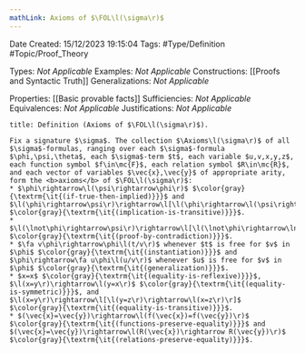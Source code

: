 ```yaml
---
mathLink: Axioms of $\FOL\l(\sigma\r)$
---
```


<div class="topSpace"></div>

Date Created: 15/12/2023 19:15:04
Tags: #Type/Definition #Topic/Proof_Theory

Types: <i>Not Applicable</i>
Examples: <i>Not Applicable</i>
Constructions: [[Proofs and Syntactic Truth]]
Generalizations: <i>Not Applicable</i>

Properties: [[Basic provable facts]]
Sufficiencies: <i>Not Applicable</i>
Equivalences: <i>Not Applicable</i>
Justifications: <i>Not Applicable</i>

``` ad-Definition
title: Definition (Axioms of $\FOL\l(\sigma\r)$).

Fix a signature $\sigma$. The collection $\Axioms\l(\sigma\r)$ of all $\sigma$-formulas, ranging over each $\sigma$-formula $\phi,\psi,\theta$, each $\sigma$-term $t$, each variable $u,v,x,y,z$, each function symbol $f\in\mc{F}$, each relation symbol $R\in\mc{R}$, and each vector of variables $\vec{x},\vec{y}$ of appropriate arity, form the <b>axioms</b> of $\FOL\l(\sigma\r)$:
* $\phi\rightarrow\l(\psi\rightarrow\phi\r)$ $\color{gray}{\textrm{\it{(if-true-then-implied)}}}$ and $\l(\phi\rightarrow\psi\r)\rightarrow\l[\l(\phi\rightarrow\l(\psi\rightarrow\theta\r)\r)\rightarrow\l(\phi\rightarrow\theta\r)\r]$ $\color{gray}{\textrm{\it{(implication-is-transitive)}}}$.
* $\l(\lnot\phi\rightarrow\psi\r)\rightarrow\l[\l(\lnot\phi\rightarrow\lnot\psi\r)\rightarrow\phi\r]$ $\color{gray}{\textrm{\it{(proof-by-contradiction)}}}$.
* $\fa v\phi\rightarrow\phi\l(t/v\r)$ whenever $t$ is free for $v$ in $\phi$ $\color{gray}{\textrm{\it{(instantiation)}}}$ and $\phi\rightarrow\fa u\phi\l(u/v\r)$ whenever $u$ is free for $v$ in $\phi$ $\color{gray}{\textrm{\it{(generalization)}}}$.
* $x=x$ $\color{gray}{\textrm{\it{(equality-is-reflexive)}}}$, $\l(x=y\r)\rightarrow\l(y=x\r)$ $\color{gray}{\textrm{\it{(equality-is-symmetric)}}}$, and $\l(x=y\r)\rightarrow\l[\l(y=z\r)\rightarrow\l(x=z\r)\r]$ $\color{gray}{\textrm{\it{(equality-is-transitive)}}}$.
* $(\vec{x}=\vec{y})\rightarrow\l(f(\vec{x})=f(\vec{y})\r)$ $\color{gray}{\textrm{\it{(functions-preserve-equality)}}}$ and $(\vec{x}=\vec{y})\rightarrow\l(R(\vec{x})\rightarrow R(\vec{y})\r)$ $\color{gray}{\textrm{\it{(relations-preserve-equality)}}}$.

```
